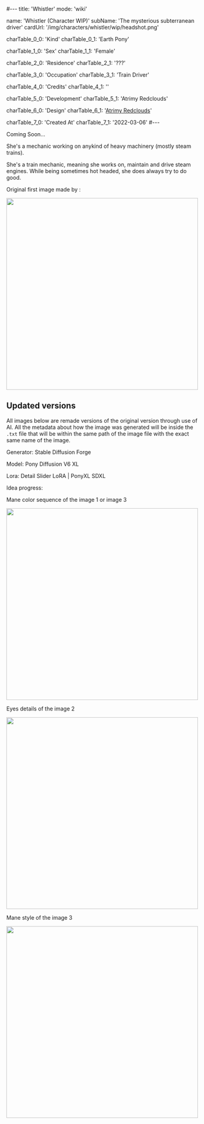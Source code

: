#---
title: 'Whistler'
mode: 'wiki'

name: 'Whistler (Character WIP)'
subName: 'The mysterious subterranean driver'
cardUrl: '/img/characters/whistler/wip/headshot.png'

charTable_0_0: 'Kind'
charTable_0_1: 'Earth Pony'

charTable_1_0: 'Sex'
charTable_1_1: 'Female'

charTable_2_0: 'Residence'
charTable_2_1: '???'

charTable_3_0: 'Occupation'
charTable_3_1: 'Train Driver'

charTable_4_0: 'Credits'
charTable_4_1: ''

charTable_5_0: 'Development'
charTable_5_1: 'Atrimy Redclouds'

charTable_6_0: 'Design'
charTable_6_1: '[Atrimy Redclouds](https://www.deviantart.com/atrimy-redclouds)'

charTable_7_0: 'Created At'
charTable_7_1: '2022-03-06'
#---

Coming Soon...

She's a mechanic working on anykind of heavy machinery (mostly steam trains).

She's a train mechanic, meaning she works on, maintain and drive steam engines. 
While being sometimes hot headed, she does always try to do good.

Original first image made by :

<img src="/img/characters/whistler/wip/headshot.png" height="500">

## Updated versions

All images below are remade versions of the original version through use of AI. All the metadata about how the image was generated will be inside the `.txt` file that will be within the same path of the image file with the exact same name of the image.

Generator: Stable Diffusion Forge

Model: Pony Diffusion V6 XL

Lora: Detail Slider LoRA | PonyXL SDXL

Idea progress:

Mane color sequence of the image 1 or image 3

<img src="/img/demo/whistler/1/00012-206539572.png" height="500">

Eyes details of the image 2

<img src="/img/demo/whistler/1/00014-303501042.png" height="500">

Mane style of the image 3

<img src="/img/demo/whistler/1/00018-1416256136.png" height="500">